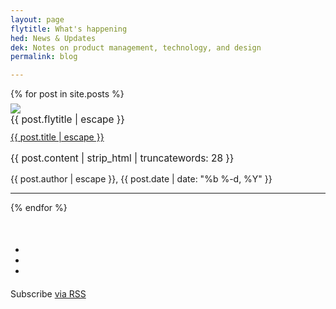 ```yaml
---
layout: page
flytitle: What's happening
hed: News & Updates
dek: Notes on product management, technology, and design
permalink: blog

---
```

<!-- SMAG displays recent posts   -->

<div class="container">
	{% for post in site.posts %}
	<div class="row">
		<div class="col-lg-3 col-lg-offset-2 col-md-3 col-md-offset-2">
		<a href="{{ post.url | relative_url }}">
			<img src=" {{ post.img-large | escape }} " class="img-responsive" style="margin-top:7px">
		</a>
		</div>
		<div class="col-lg-5 col-md-5 col-sm-10">
			<div class="flytitle" style="padding-bottom:10px; font-size:1.1em">
				{{ post.flytitle | escape }}
			</div>
			<a href="{{ post.url | relative_url }}">
				<span class="title h3">{{ post.title | escape }}</span>
			</a>
				<p style="font-size:1.1em">{{ post.content | strip_html | truncatewords: 28 }}</p>
				<span>
					{{ post.author | escape }}</span>, <span>{{ post.date | date: "%b %-d, %Y" }}
				</span>
			<hr>
		</div>
	</div>
	{% endfor %}
	<div class="team-member col-md-4 col-md-offset-4 text-center" style="margin-top:50px"> <!-- TODO: put this into stylesheet properly -->
		<ul class="list-inline social-buttons">
			<li><a href="#"><i class="fa fa-twitter"></i></a>
			</li>
			<li><a href="#"><i class="fa fa-facebook"></i></a>
			</li>
			<li><a href="#"><i class="fa fa-linkedin"></i></a>
			</li>
		</ul>
		<div class="text-muted" style="margin-top: 20px">
		Subscribe <a href="{{ "/feed.xml" | relative_url }}">via RSS</a>
		</div>
	</div>
</div>
	



